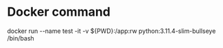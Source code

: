 # Docker command
docker run --name test -it -v ${PWD}:/app:rw python:3.11.4-slim-bullseye  /bin/bash
